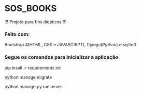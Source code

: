 # SOS_BOOKS

!!! Projeto para fins didáticos !!!

### Feito com:

Bootstrap 4(HTML, CSS e JAVASCRIPT), Django(Python) e sqlite3

### Segue os comandos para inicializar a aplicação

pip insall -r requirements.txt

python manage migrate

python manage.py runserver
